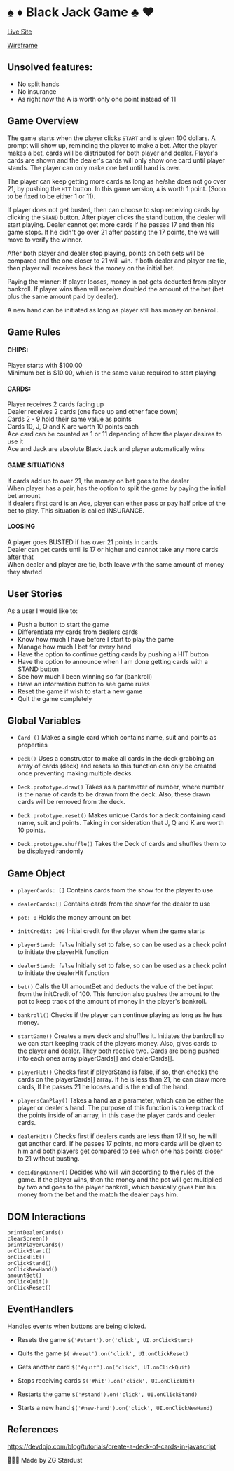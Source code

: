# ♠️ ♦️ Black Jack Game ♣️ ♥️

[Live Site](https://zarela.github.io/BlackJack-Game/)

[Wireframe](https://drive.google.com/open?id=0B9p6hJKmZMZENzZZeDFzemNRaGc)

## Unsolved features:

- No split hands
- No insurance
- As right now the A is worth only one point instead of 11

## Game Overview

The game starts when the player clicks `START` and is given 100 dollars.
A prompt will show up, reminding the player to make a bet. After the player makes a bet, cards will be distributed for both player and dealer. Player's cards are shown and the dealer's cards will only show one card until player stands.
The player can only make one bet until hand is over.

The player can keep getting more cards as long as he/she does not go over 21, by pushing the `HIT` button.
In this game version, `A` is worth 1 point. (Soon to be fixed to be either 1 or 11).

If player does not get busted, then can choose to stop receiving cards by clicking the `STAND` button. After player clicks the stand button, the dealer will start playing.
Dealer cannot get more cards if he passes 17 and then his game stops. If he didn't go over 21 after passing the 17 points, the we will move to verify the winner.

After both player and dealer stop playing, points on both sets will be compared and the one closer to 21 will win.
If both dealer and player are tie, then player will receives back the money on the initial bet.

Paying the winner: If player looses, money in pot gets deducted from player bankroll.
If player wins then will receive doubled the amount of the bet (bet plus the same amount paid by dealer).

A new hand can be initiated as long as player still has money on bankroll.

## Game Rules

#### CHIPS:

Player starts with \$100.00\
Minimum bet is \$10.00, which is the same value required to start playing

#### CARDS:

Player receives 2 cards facing up\
Dealer receives 2 cards (one face up and other face down)\
Cards 2 - 9 hold their same value as points\
Cards 10, J, Q and K are worth 10 points each\
Ace card can be counted as 1 or 11 depending of how the player desires to use it\
Ace and Jack are absolute Black Jack and player automatically wins

#### GAME SITUATIONS

If cards add up to over 21, the money on bet goes to the dealer\
When player has a pair, has the option to split the game by paying the initial bet amount\
If dealers first card is an Ace, player can either pass or pay half price of the bet to play. This situation is called INSURANCE.

#### LOOSING

A player goes BUSTED if has over 21 points in cards\
Dealer can get cards until is 17 or higher and cannot take any more cards after that\
When dealer and player are tie, both leave with the same amount of money they started

## User Stories

As a user I would like to:

- Push a button to start the game
- Differentiate my cards from dealers cards
- Know how much I have before I start to play the game
- Manage how much I bet for every hand
- Have the option to continue getting cards by pushing a HIT button
- Have the option to announce when I am done getting cards with a STAND button
- See how much I been winning so far (bankroll)
- Have an information button to see game rules
- Reset the game if wish to start a new game
- Quit the game completely

## Global Variables

- `Card ()` Makes a single card which contains name, suit and points as properties

- `Deck()` Uses a constructor to make all cards in the deck grabbing an array of cards (deck) and resets so this function can only be created once preventing making multiple decks.

- `Deck.prototype.draw()` Takes as a parameter of number, where number is the name of cards to be drawn from the deck. Also, these drawn cards will be removed from the deck.

- `Deck.prototype.reset()` Makes unique Cards for a deck containing card name, suit and points. Taking in consideration that J, Q and K are worth 10 points.

- `Deck.prototype.shuffle()` Takes the Deck of cards and shuffles them to be displayed randomly

## Game Object

- `playerCards: []` Contains cards from the show for the player to use

- `dealerCards:[]` Contains cards from the show for the dealer to use

- `pot: 0` Holds the money amount on bet

- `initCredit: 100` Initial credit for the player when the game starts

- `playerStand: false` Initially set to false, so can be used as a check point to initiate the playerHit function

- `dealerStand: false` Initially set to false, so can be used as a check point to initiate the dealerHit function

- `bet()` Calls the UI.amountBet and deducts the value of the bet input from the initCredit of 100. This function also pushes the amount to the pot to keep track of the amount of money in the player's bankroll.

- `bankroll()` Checks if the player can continue playing as long as he has money.

- `startGame()` Creates a new deck and shuffles it. Initiates the bankroll so we can start keeping track of the players money. Also, gives cards to the player and dealer. They both receive two. Cards are being pushed into each ones array playerCards[] and dealerCards[].

- `playerHit()` Checks first if playerStand is false, if so, then checks the cards on the playerCards[] array. If he is less than 21, he can draw more cards, If he passes 21 he looses and is the end of the hand.

- `playersCanPlay()` Takes a hand as a parameter, which can be either the player or dealer's hand. The purpose of this function is to keep track of the points inside of an array, in this case the player cards and dealer cards.

- `dealerHit()` Checks first if dealers cards are less than 17.If so, he will get another card. If he passes 17 points, no more cards will be given to him and both players get compared to see which one has points closer to 21 without busting.

- `decidingWinner()` Decides who will win according to the rules of the game. If the player wins, then the money and the pot will get multiplied by two and goes to the player bankroll, which basically gives him his money from the bet and the match the dealer pays him.

## DOM Interactions

`printDealerCards()`\
`clearScreen()`\
`printPlayerCards()`\
`onClickStart()`\
`onClickHit()`\
`onClickStand()`\
`onClickNewHand()`\
`amountBet()`\
`onClickQuit()`\
`onClickReset()`

## EventHandlers

Handles events when buttons are being clicked.

- Resets the game `$('#start').on('click', UI.onClickStart)`

- Quits the game `$('#reset').on('click', UI.onClickReset)`

- Gets another card `$('#quit').on('click', UI.onClickQuit)`

- Stops receiving cards `$('#hit').on('click', UI.onClickHit)`

- Restarts the game `$('#stand').on('click', UI.onClickStand)`

- Starts a new hand `$('#new-hand').on('click', UI.onClickNewHand)`

## References

https://devdojo.com/blog/tutorials/create-a-deck-of-cards-in-javascript

👩🏻‍💻 Made by ZG Stardust
